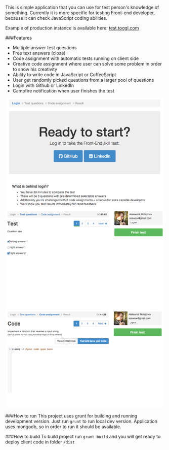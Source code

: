 This is simple application that you can use for test person's knowledge of something.
Currently it is more specific for testing Front-end developer, because it can check JavaScript coding abilities.


Example of production instance is available here: [test.toggl.com](test.toggl.com)

###Features
* Multiple answer test questions
* Free text answers (cloze)
* Code assignment with automatic tests running on client side
* Creative code assignment where user can solve some problem in order to show his creativity
* Ability to write code in JavaScript or CoffeeScript
* User get randomly picked questions from a larger pool of questions
* Login with Github or LinkedIn
* Campfire notification when user finishes the test

![Login screen](/images/Screenshot1.png "Login screen")
![Test assignment](/images/Screenshot2.png "Test assignment")
![Code assignment](/images/Screenshot3.png "Code assignment")

###How to run
This project uses grunt for building and running development version.
Just run `grunt` to run local dev version. Application uses mongodb, so in order to run it should be available.

###How to build
To build project run `grunt build` and you will get ready to deploy client code in folder `/dist`
